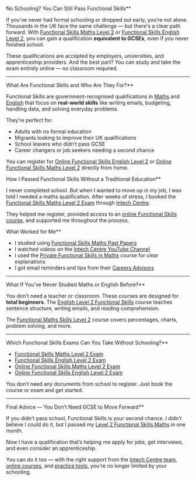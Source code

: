 
No Schooling? You Can Still Pass Functional Skills**

If you’ve never had formal schooling or dropped out early, you’re not alone. Thousands in the UK face the same challenge — but there's a clear path forward. With [Functional Skills Maths Level 2](https://www.intechcentre.com/courses/functional-skills-maths-level-2-exam/) or [Functional Skills English Level 2](https://www.intechcentre.com/courses/functional-skills-english-level-2-exam/), you can gain a qualification **equivalent to GCSEs**, even if you never finished school.

These qualifications are accepted by employers, universities, and apprenticeship providers. And the best part? You can study and take the exam entirely online — no classroom required.

---

What Are Functional Skills and Who Are They For?**

Functional Skills are government-recognised qualifications in [Maths](https://www.intechcentre.com/courses/private-functional-skills-in-maths/) and [English](https://www.intechcentre.com/courses/functional-skills-english-online-course/) that focus on **real-world skills** like writing emails, budgeting, handling data, and solving everyday problems.

They’re perfect for:

* Adults with no formal education
* Migrants looking to improve their UK qualifications
* School leavers who didn’t pass GCSE
* Career changers or job seekers needing a second chance

You can register for [Online Functional Skills English Level 2](https://www.intechcentre.com/courses/online-functional-skills-english-level-2-exam/) or [Online Functional Skills Maths Level 2](https://www.intechcentre.com/courses/online-functional-skills-maths-level-2-exam-2/) directly from home.

 How I Passed Functional Skills Without a Traditional Education**

I never completed school. But when I wanted to move up in my job, I was told I needed a maths qualification. After weeks of stress, I booked the [Functional Skills Maths Level 2 Exam](https://www.intechcentre.com/courses/functional-skills-maths-level-2-exam/) through [Intech Centre](https://www.intechcentre.com/about-us/).

They helped me register, provided access to an [online Functional Skills course](https://www.intechcentre.com/courses/private-functional-skills-in-maths/), and supported me throughout the process.

What Worked for Me**

* I studied using [Functional Skills Maths Past Papers](https://www.intechcentre.com/courses/functional-skills-maths-level-2-exam/)
* I watched videos on the [Intech Centre YouTube Channel](https://www.youtube.com/@Intechcentre)
* I used the [Private Functional Skills in Maths](https://www.intechcentre.com/courses/private-functional-skills-in-maths/) course for clear explanations
* I got email reminders and tips from their [Careers Advisors](https://www.intechcentre.com/about-us/)

---

 What If You’ve Never Studied Maths or English Before?**

You don’t need a teacher or classroom. These courses are designed for **total beginners**. The [English Level 2 Functional Skills](https://www.intechcentre.com/courses/functional-skills-english-level-2-exam/) course teaches sentence structure, writing emails, and reading comprehension.

The [Functional Maths Skills Level 2](https://www.intechcentre.com/courses/private-functional-skills-in-maths/) course covers percentages, charts, problem solving, and more.

---

Which Functional Skills Exams Can You Take Without Schooling?**

* [Functional Skills Maths Level 2 Exam](https://www.intechcentre.com/courses/functional-skills-maths-level-2-exam/)
* [Functional Skills English Level 2 Exam](https://www.intechcentre.com/courses/functional-skills-english-level-2-exam/)
* [Online Functional Skills Maths Level 2 Exam](https://www.intechcentre.com/courses/online-functional-skills-maths-level-2-exam-2/)
* [Online Functional Skills English Level 2 Exam](https://www.intechcentre.com/courses/online-functional-skills-english-level-2-exam/)

You don’t need any documents from school to register. Just book the course or exam and get started.

---

Final Advice — You Don’t Need GCSE to Move Forward**

If you didn’t pass school, Functional Skills is your second chance. I didn’t believe I could do it, but I passed my [Level 2 Functional Skills Maths](https://www.intechcentre.com/courses/functional-skills-maths-level-2-exam/) in one month.

Now I have a qualification that’s helping me apply for jobs, get interviews, and even consider an apprenticeship.

You can do it too — with the right support from the [Intech Centre team](https://www.intechcentre.com/about-us/), [online courses](https://www.intechcentre.com/courses/private-functional-skills-in-maths/), and [practice tools](https://www.intechcentre.com/courses/functional-skills-english-online-course/), you're no longer limited by your schooling.



